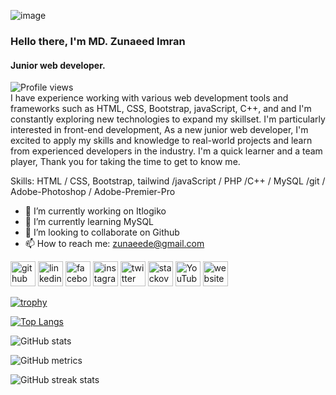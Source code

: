 ![image](https://user-images.githubusercontent.com/124905281/236534483-b1f91513-804d-4fe3-8b80-35dfc6026151.png)

### Hello there, I'm MD. Zunaeed Imran
#### Junior web developer.
![Profile views](https://gpvc.arturio.dev/Zunaeed-Imran)  
I have experience working with various web development tools and frameworks such as HTML, CSS, Bootstrap, javaScript, C++, and  and I'm constantly exploring new technologies to expand my skillset. I'm particularly interested in front-end development,
As a new junior web developer, I'm excited to apply my skills and knowledge to real-world projects and learn from experienced developers in the industry. I'm a quick learner and a team player,
Thank you for taking the time to get to know me.

Skills: HTML / CSS, Bootstrap, tailwind /javaScript / PHP /C++  / MySQL /git / Adobe-Photoshop / Adobe-Premier-Pro

- 🔭 I’m currently working on Itlogiko 
- 🌱 I’m currently learning MySQL
- 👯 I’m looking to collaborate on Github 
- 📫 How to reach me: zunaeede@gmail.com 


[<img src='https://cdn.jsdelivr.net/npm/simple-icons@3.0.1/icons/github.svg' alt='github' height='40'>](https://github.com/Zunaeed-Imran)  [<img src='https://cdn.jsdelivr.net/npm/simple-icons@3.0.1/icons/linkedin.svg' alt='linkedin' height='40'>](https://www.linkedin.com/in/md-zunaeed-imran/)  [<img src='https://cdn.jsdelivr.net/npm/simple-icons@3.0.1/icons/facebook.svg' alt='facebook' height='40'>](https://www.facebook.com/zunaeed.emran)  [<img src='https://cdn.jsdelivr.net/npm/simple-icons@3.0.1/icons/instagram.svg' alt='instagram' height='40'>](https://www.instagram.com/imranzunaeed/)  [<img src='https://cdn.jsdelivr.net/npm/simple-icons@3.0.1/icons/twitter.svg' alt='twitter' height='40'>](https://twitter.com/@ZunaeedI)  [<img src='https://cdn.jsdelivr.net/npm/simple-icons@3.0.1/icons/stackoverflow.svg' alt='stackoverflow' height='40'>](https://stackoverflow.com/users/Imran)  [<img src='https://cdn.jsdelivr.net/npm/simple-icons@3.0.1/icons/youtube.svg' alt='YouTube' height='40'>](https://www.youtube.com/channel/@zunaeedimran)  [<img src='https://cdn.jsdelivr.net/npm/simple-icons@3.0.1/icons/icloud.svg' alt='website' height='40'>](https://zunaeedimran142.w3spaces.com/?fbclid=IwAR30d88X4W2U1Viz0hwwO0Fk3l0b_WYe-tdM4ilCjLmXeH_YAtrSxaAoSFk)  


[![trophy](https://github-profile-trophy.vercel.app/?username=Zunaeed-Imran)](https://github.com/ryo-ma/github-profile-trophy)

[![Top Langs](https://github-readme-stats.vercel.app/api/top-langs/?username=Zunaeed-Imran)](https://github.com/anuraghazra/github-readme-stats)

![GitHub stats](https://github-readme-stats.vercel.app/api?username=Zunaeed-Imran&show_icons=true&count_private=true)  

![GitHub metrics](https://metrics.lecoq.io/Zunaeed-Imran)  

![GitHub streak stats](https://streak-stats.demolab.com/?user=Zunaeed-Imran)  
